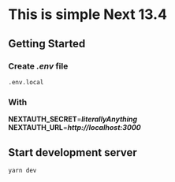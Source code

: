 # This is simple Next 13.4

## Getting Started

### Create ***.env*** file
```
.env.local
```
### With 

[//]: # (```)
__NEXTAUTH_SECRET__=***literallyAnything***
__NEXTAUTH_URL__=***http://localhost:3000***

[//]: # (```)

## Start development server

```bash
yarn dev
```
